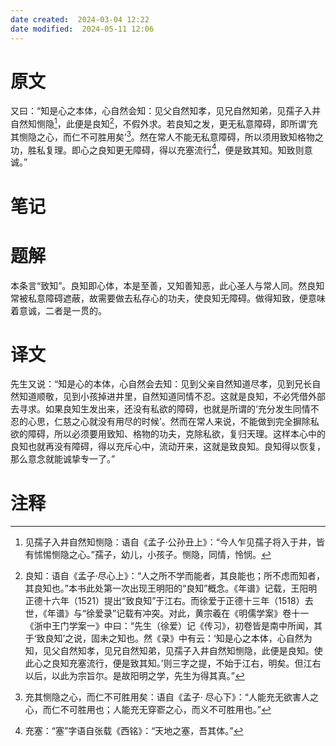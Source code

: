 ```yaml
---
date created:  2024-03-04 12:22
date modified:  2024-05-11 12:06
---
```

# 原文
又曰：“知是心之本体，心自然会知：见父自然知孝，见兄自然知弟，见孺子入井自然知恻隐[^1]，此便是良知[^2]，不假外求。若良知之发，更无私意障碍，即所谓‘充其恻隐之心，而仁不可胜用矣’[^3]。然在常人不能无私意障碍，所以须用致知格物之功，胜私复理。即心之良知更无障碍，得以充塞流行[^4]，便是致其知。知致则意诚。”
# 笔记

# 题解
本条言“致知”。良知即心体，本是至善，又知善知恶，此心圣人与常人同。然良知常被私意障碍遮蔽，故需要做去私存心的功夫，使良知无障碍。做得知致，便意味着意诚，二者是一贯的。

# 译文
先生又说：“知是心的本体，心自然会去知：见到父亲自然知道尽孝，见到兄长自然知道顺敬，见到小孩掉进井里，自然知道同情不忍。这就是良知，不必凭借外部去寻求。如果良知生发出来，还没有私欲的障碍，也就是所谓的‘充分发生同情不忍的心思，仁慈之心就没有用尽的时候’。然而在常人来说，不能做到完全摒除私欲的障碍，所以必须要用致知、格物的功夫，克除私欲，复归天理。这样本心中的良知也就再没有障碍，得以充斥心中，流动开来，这就是致良知。良知得以恢复，那么意念就能诚挚专一了。”
# 注释

[^1]: 见孺子入井自然知恻隐：语自《孟子·公孙丑上》：“今人乍见孺子将入于井，皆有怵惕恻隐之心。”孺子，幼儿，小孩子。恻隐，同情，怜悯。
[^2]: 良知：语自《孟子·尽心上》：“人之所不学而能者，其良能也；所不虑而知者，其良知也。”本书此处第一次出现王明阳的“良知”概念。《年谱》记载，王阳明正德十六年（1521）提出“致良知”于江右。而徐爱于正德十三年（1518）去世，《年谱》与“徐爱录”记载有冲突。对此，黄宗羲在《明儒学案》卷十一《浙中王门学案一》中曰：“先生（徐爱）记《传习》，初卷皆是南中所闻，其于‘致良知’之说，固未之知也。然《录》中有云：‘知是心之本体，心自然为知，见父自然知孝，见兄自然知弟，见孺子入井自然知恻隐，此便是良知。使此心之良知充塞流行，便是致其知。’则三字之提，不始于江右，明矣。但江右以后，以此为宗旨尔。是故阳明之学，先生为得其真。”
[^3]: 充其恻隐之心，而仁不可胜用矣：语自《孟子· 尽心下》：“人能充无欲害人之心，而仁不可胜用也；人能充无穿窬之心，而义不可胜用也。”
[^4]: 充塞：“塞”字语自张载《西铭》：“天地之塞，吾其体。”